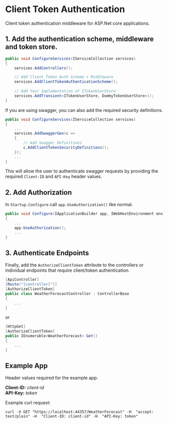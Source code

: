 # Client Token Authentication
Client token authentication middleware for ASP.Net core applications.

## 1. Add the authentication scheme, middleware and token store.

```c#
public void ConfigureServices(IServiceCollection services)
{
    services.AddControllers();

    // Add Client Token Auth Scheme + Middleware
    services.AddClientTokenAuthenticationScheme();
    
    // Add Your Implementation of ITokenUserStore
    services.AddTransient<ITokenUserStore, DummyTokenUserStore>();
}
```

If you are using swagger, you can also add the required security definitions.

```c#
public void ConfigureServices(IServiceCollection services)
{
    ...
    services.AddSwaggerGen(c =>
    {
        // Add Swagger Definitions
        c.AddClientTokenSecurityDefinitions();
    });
    ...
}
```

This will allow the user to authenticate swagger requests by providing the required `Client-ID` and `API-Key` header values.

## 2. Add Authorization

In `Startup.Configure` call  `app.UseAuthorization()` like normal. 

```c#
public void Configure(IApplicationBuilder app, IWebHostEnvironment env)
{
    ...
    app.UseAuthorization();
    ...
}
```

## 3. Authenticate Endpoints

Finally, add the `AuthorizeClientToken` attribute to the controllers or individual endpoints that require client/token authentication.


```c#
[ApiController]
[Route("[controller]")]
[AuthorizeClientToken]
public class WeatherForecastController : ControllerBase
{
    ...
}
```

or

```c#
[HttpGet]
[AuthorizeClientToken]
public IEnumerable<WeatherForecast> Get()
{
    ...
}
```

## Example App

Header values required for the example app:  

**Client-ID:** *client-id*  
**API-Key:** *token*  

Example curl request:  

`curl -X GET "https://localhost:44357/WeatherForecast" -H  "accept: text/plain" -H  "Client-ID: client-id" -H  "API-Key: token"`

